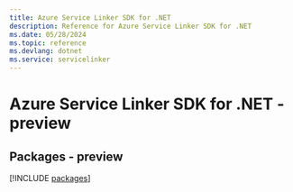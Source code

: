 ```yaml
---
title: Azure Service Linker SDK for .NET
description: Reference for Azure Service Linker SDK for .NET
ms.date: 05/28/2024
ms.topic: reference
ms.devlang: dotnet
ms.service: servicelinker
---
```

# Azure Service Linker SDK for .NET - preview
## Packages - preview
[!INCLUDE [packages](service-linker-index.md)]